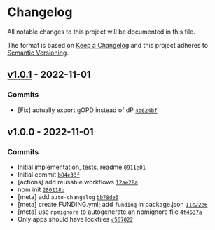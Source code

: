 # Changelog

All notable changes to this project will be documented in this file.

The format is based on [Keep a Changelog](https://keepachangelog.com/en/1.0.0/)
and this project adheres to [Semantic Versioning](https://semver.org/spec/v2.0.0.html).

## [v1.0.1](https://github.com/ljharb/gopd/compare/v1.0.0...v1.0.1) - 2022-11-01

### Commits

- [Fix] actually export gOPD instead of
  dP [`4b624bf`](https://github.com/ljharb/gopd/commit/4b624bfbeff788c5e3ff16d9443a83627847234f)

## v1.0.0 - 2022-11-01

### Commits

- Initial implementation, tests,
  readme [`0911e01`](https://github.com/ljharb/gopd/commit/0911e012cd642092bd88b732c161c58bf4f20bea)
- Initial commit [`b84e33f`](https://github.com/ljharb/gopd/commit/b84e33f5808a805ac57ff88d4247ad935569acbe)
- [actions] add reusable
  workflows [`12ae28a`](https://github.com/ljharb/gopd/commit/12ae28ae5f50f86e750215b6e2188901646d0119)
- npm init [`280118b`](https://github.com/ljharb/gopd/commit/280118badb45c80b4483836b5cb5315bddf6e582)
- [meta]
  add `auto-changelog` [`bb78de5`](https://github.com/ljharb/gopd/commit/bb78de5639a180747fb290c28912beaaf1615709)
- [meta] create FUNDING.yml; add `funding` in
  package.json [`11c22e6`](https://github.com/ljharb/gopd/commit/11c22e6355bb01f24e7fac4c9bb3055eb5b25002)
- [meta] use `npmignore` to autogenerate an npmignore
  file [`4f4537a`](https://github.com/ljharb/gopd/commit/4f4537a843b39f698c52f072845092e6fca345bb)
- Only apps should have
  lockfiles [`c567022`](https://github.com/ljharb/gopd/commit/c567022a18573aa7951cf5399445d9840e23e98b)
